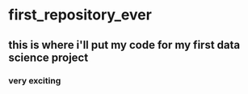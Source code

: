 # first_repository_ever
## this is where i'll put my code for my first data science project
### very exciting

